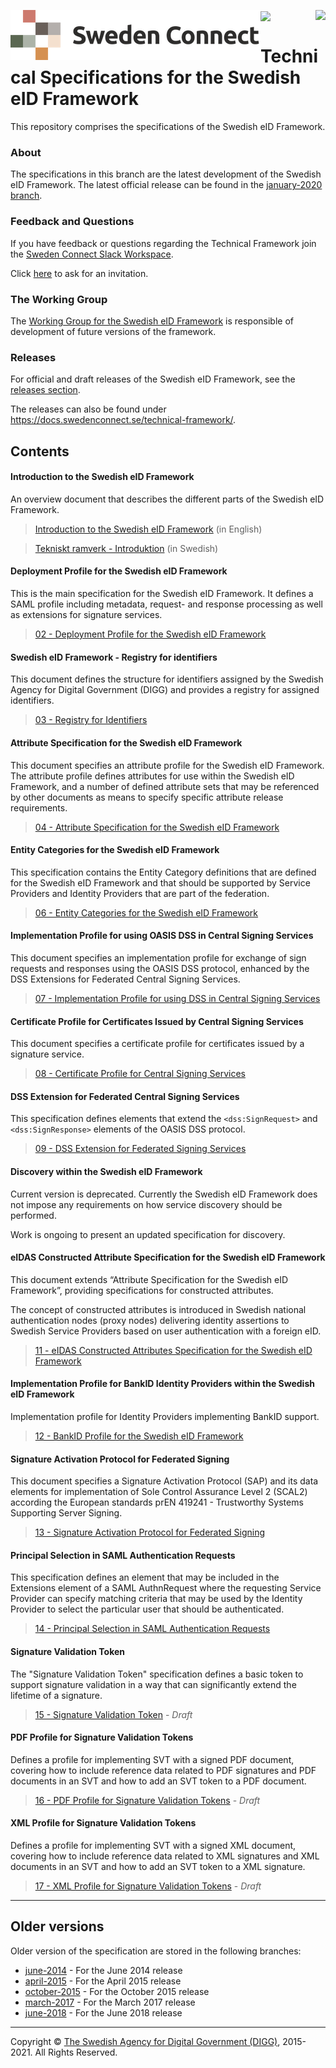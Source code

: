 <p>
<img align="left" src="img/sweden-connect.png"></img>
<img align="right" src="img/digg_centered.png"></img>
</p>
<p>
<img align="center" src="img/transparent.png"></img>
</p>

# Technical Specifications for the Swedish eID Framework

This repository comprises the specifications of the Swedish eID Framework.

### About

The specifications in this branch are the latest development of the Swedish eID Framework. The latest official release
can be found in the [january-2020 branch](https://github.com/swedenconnect/technical-framework/tree/january-2020).

### Feedback and Questions

If you have feedback or questions regarding the Technical Framework join the 
[Sweden Connect Slack Workspace](https://swedenconnect.slack.com).

Click <a href="mailto:martin@idsec.se?subject= I would like to join the SwedenConnect Slack Workspace">here</a> to ask for an invitation.

### The Working Group

The [Working Group for the Swedish eID Framework](working-group/wg.md) is responsible of development of future versions of the framework. 

### Releases

For official and draft releases of the Swedish eID Framework, see the [releases section](https://github.com/swedenconnect/technical-framework/releases).

The releases can also be found under <https://docs.swedenconnect.se/technical-framework/>.

## Contents

#### Introduction to the Swedish eID Framework

An overview document that describes the different parts of the Swedish eID Framework.

> [Introduction to the Swedish eID Framework](00%20-%20Swedish%20eID%20Framework%20-%20Introduction.md) (in English)

> [Tekniskt ramverk - Introduktion](00%20-%20Tekniskt%20ramverk%20-%20Introduktion.md) (in Swedish)

#### Deployment Profile for the Swedish eID Framework

This is the main specification for the Swedish eID Framework. It defines a SAML profile including metadata, request- and response processing as well as extensions for signature services.

> [02 - Deployment Profile for the Swedish eID Framework](02%20-%20Deployment%20Profile%20for%20the%20Swedish%20eID%20Framework.md)

#### Swedish eID Framework - Registry for identifiers

This document defines the structure for identifiers assigned by the Swedish Agency for Digital Government (DIGG) and provides a registry for assigned identifiers.

> [03 - Registry for Identifiers](03%20-%20Registry%20for%20Identifiers.md)

#### Attribute Specification for the Swedish eID Framework

This document specifies an attribute profile for the Swedish eID Framework. The attribute profile defines attributes for use within the Swedish eID Framework, and a number of defined attribute sets that may be referenced by other documents as means to specify specific attribute release requirements.

> [04 - Attribute Specification for the Swedish eID Framework](04%20-%20Attribute%20Specification%20for%20the%20Swedish%20eID%20Framework.md)

#### Entity Categories for the Swedish eID Framework

This specification contains the Entity Category definitions that are defined for the Swedish eID Framework and that should be supported by Service Providers and Identity Providers that are part of the federation.

> [06 - Entity Categories for the Swedish eID Framework](06%20-%20Entity%20Categories%20for%20the%20Swedish%20eID%20Framework.md)

#### Implementation Profile for using OASIS DSS in Central Signing Services

This document specifies an implementation profile for exchange of sign requests and responses using the OASIS DSS protocol, enhanced by the DSS Extensions for Federated Central Signing Services.

> [07 - Implementation Profile for using DSS in Central Signing Services](07%20-%20Implementation%20Profile%20for%20using%20DSS%20in%20Central%20Signing%20Services.md)

#### Certificate Profile for Certificates Issued by Central Signing Services

This document specifies a certificate profile for certificates issued by a signature service.

> [08 - Certificate Profile for Central Signing Services](08%20-%20Certificate%20Profile%20for%20Central%20Signing%20Services.md)

#### DSS Extension for Federated Central Signing Services

This specification defines elements that extend the `<dss:SignRequest>` and `<dss:SignResponse>` elements of the OASIS DSS protocol.

> [09 - DSS Extension for Federated Signing Services](09%20-%20DSS%20Extension%20for%20Federated%20Signing%20Services.md)

#### Discovery within the Swedish eID Framework

Current version is deprecated. Currently the Swedish eID Framework does not impose any requirements on how service discovery should be performed.

Work is ongoing to present an updated specification for discovery.

#### eIDAS Constructed Attribute Specification for the Swedish eID Framework

This document extends “Attribute Specification for the Swedish eID Framework”, providing specifications for constructed attributes.

The concept of constructed attributes is introduced in Swedish national authentication nodes (proxy nodes) delivering identity assertions to Swedish Service Providers based on user authentication with a foreign eID.

> [11 - eIDAS Constructed Attributes Specification for the Swedish eID Framework](11%20-%20eIDAS%20Constructed%20Attributes%20Specification%20for%20the%20Swedish%20eID%20Framework.md)

#### Implementation Profile for BankID Identity Providers within the Swedish eID Framework

Implementation profile for Identity Providers implementing BankID support.

> [12 - BankID Profile for the Swedish eID Framework](12%20-%20BankID%20Profile%20for%20the%20Swedish%20eID%20Framework.md)

#### Signature Activation Protocol for Federated Signing

This document specifies a Signature Activation Protocol (SAP) and its data elements for implementation of Sole Control Assurance Level 2 (SCAL2) according the European standards prEN 419241 - Trustworthy Systems Supporting Server Signing.

> [13 - Signature Activation Protocol for Federated Signing](13%20-%20Signature%20Activation%20Protocol.md)

#### Principal Selection in SAML Authentication Requests

This specification defines an element that may be included in the Extensions element of a SAML AuthnRequest where the requesting Service Provider can specify matching criteria that may be used by the Identity Provider to select the particular user that should be authenticated.

> [14 - Principal Selection in SAML Authentication Requests](14%20-%20Principal%20Selection%20in%20SAML%20Authentication%20Requests.md)

#### Signature Validation Token

The "Signature Validation Token" specification defines a basic token to support signature validation in a way that can significantly extend the lifetime of a signature.

> [15 - Signature Validation Token](15%20-%20Signature%20Validation%20Token.md) - *Draft*

#### PDF Profile for Signature Validation Tokens

Defines a profile for implementing SVT with a signed PDF document, covering how to include reference data related to PDF signatures and PDF documents in an SVT and how to add an SVT token to a PDF document.

> [16 - PDF Profile for Signature Validation Tokens](16%20-%20PDF%20Profile%20for%20Signature%20Validation%20Tokens.md) - *Draft*

#### XML Profile for Signature Validation Tokens

Defines a profile for implementing SVT with a signed XML document, covering how to include reference data related to XML signatures and XML documents in an SVT and how to add an SVT token to a XML signature.

> [17 - XML Profile for Signature Validation Tokens](17%20-%20XML%20Profile%20for%20Signature%20Validation%20Tokens.md) - *Draft*


---

## Older versions

Older version of the specification are stored in the following branches:

+ [june-2014](https://github.com/swedenconnect/technical-framework/tree/june-2014) - For the June 2014 release
+ [april-2015](https://github.com/swedenconnect/technical-framework/tree/april-2015) - For the April 2015 release
+ [october-2015](https://github.com/swedenconnect/technical-framework/tree/october-2015) - For the October 2015 release
+ [march-2017](https://github.com/swedenconnect/technical-framework/tree/march-2017) - For the March 2017 release
+ [june-2018](https://github.com/swedenconnect/technical-framework/tree/june-2018) - For the June 2018 release

---

Copyright &copy; [The Swedish Agency for Digital Government (DIGG)](https://www.digg.se), 2015-2021. All Rights Reserved.
